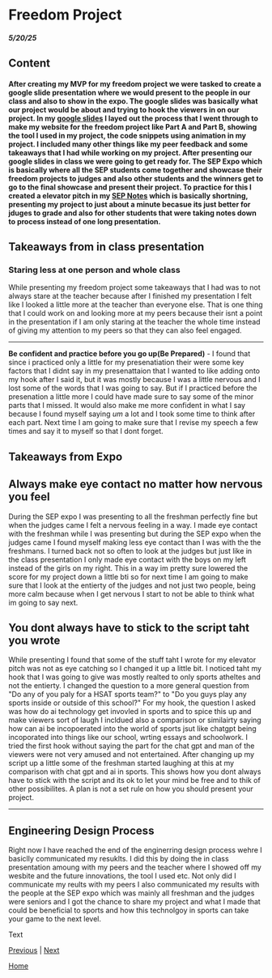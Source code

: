# Freedom Project
##### 5/20/25

## Content
#### After creating my MVP for my freedom project we were tasked to create a google slide presentation where we would present to the people in our class and also to show in the expo. The google slides was basically what our project would be about and trying to hook the viewers in on our project. In my [google slides](https://docs.google.com/presentation/d/1S8LSHDK6EPt7Vi9eETr8gy11RhT_bVRvWvdfuA54-1A/edit) I layed out the process that I went through to make my website for the freedom project like Part A and Part B, showing the tool I used in my project, the code snippets using animation in my project. I included many other things like my peer feedback and some takeaways that I had while working on my project. After presenting our google slides in class we were going to get ready for. The SEP Expo which is basically where all the SEP students come together and showcase their freedom projects to judges and also other students and the winners get to go to the final showcase and present their project. To practice for this I created a elevator pitch in my [SEP Notes](https://docs.google.com/document/d/1n9YZLqsv50YrUhVFN-iwL44YH_rncWpJEAocTKbw2i0/edit?tab=t.0) which is basically shortning, presenting my project to just about a minute becasue its just better for jduges to grade and also for other students that were taking notes down to process instead of one long presentation. 

## Takeaways from in class presentation 
### **Staring less at one person and whole class**
While presenting my freedom project some takeaways that I had was to not always stare at the teacher because after I finished my presentation I felt like I looked a little more at the teacher than everyone else. That is one thing that I could work on and looking more at my peers because their isnt a point in the presentation if I am only staring at the teacher the whole time instead of giving my attention to my peers so that they can also feel engaged. 

---

**Be confident and practice before you go up(Be Prepared)** - I found that since i practiced only a little for my presenatiation their were some key factors that I didnt say in my presenattaion that I wanted to like adding onto my hook after I said it, but it was mostly because I was a little nervous and I lost some of the words that I was going to say. But if I practiced before the presenation a little more I could have made sure to say some of the minor parts that I missed. It would also make me more confident in what I say because I found myself saying *um* a lot and I took some time to think after each part. Next time I am going to make sure that I revise my speech a few times and say it to myself so that I dont forget. 


## Takeaways from Expo
## **Always make eye contact no matter how nervous you feel**
During the SEP expo I was presenting to all the freshman perfectly fine but when the judges came I felt a nervous feeling in a way. I made eye contact with the freshman while I was presenting but during the SEP expo when the judges came I found myself making less eye contact than I was with the the freshmans. I turned back not so often to look at the judges but just like in the class presentation I only made eye contact with the boys on my left instead of the girls on my right. This in a way im pretty sure lowered the score for my project down a little bti so for next time I am going to make sure that I look at the entierty of the judges and not just two people, being more calm because when I get nervous I start to not be able to think what im going to say next. 

## **You dont always have to stick to the script taht you wrote**
While presenting I found that some of the stuff taht I wrote for my elevator pitch was not as eye catching so I changed it up a little bit. I noticed taht my hook that I was going to give was mostly realted to only sports atheltes and not the entierty. I changed the question to a more general question from "Do any of you paly for a HSAT sports team?" to "Do you guys play any sports inside or outside of this school?" For my hook, the question I asked was how do ai technology get invovled in sports and to spice this up and make viewers sort of laugh I incldued also a comparison or similairty saying how can ai be incopoerated into the world of sports jsut like chatgpt being incoporated into things like our school, wrting essays and schoolwork. I tried the first hook without saying the part for the chat gpt and man of the viewers were not very amused and not entertained. After changing up my script up a little some of the freshman started laughing at this at my comparison with chat gpt and ai in sports. This shows how you dont always have to stick with the script and its ok to let your mind be free and to thik of other possibilites. A plan is not a set rule on how you should present your project. 

---

## Engineering Design Process
Right now I have reached the end of the enginerring design process wehre I basiclly communicated my resuklts. I did this by doing the in class presentation amoung with my peers and the teacher where I showed off my wesbite and the future innovations, the tool I used etc. Not only did I communicate my reults with my peers I also communicated my results with the people at the SEP expo which was mainly all freshman and the judges were seniors and I got the chance to share my project and what I made that could be beneficial to sports and how this technolgoy in sports can take your game to the next level. 


Text

[Previous](entry06.md) | [Next](entry08.md)

[Home](../README.md)
